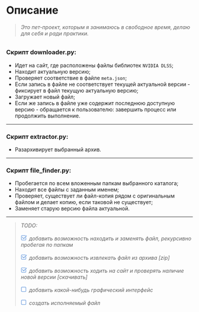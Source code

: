 # Описание

> ###### _Это пет-проект, которым я занимаюсь в свободное время, делаю для себя и ради практики._

### Скрипт __downloader.py__:

- Идет на сайт, где расположены файлы библиотек `NVIDIA DLSS`;
- Находит актуальную версию;
- Проверяет соответствие в файле `meta.json`;
- Если запись в файле не соответствует текущей актуальной версии - фиксирует в файл текущую актуальную версию;
- Загружает новый файл;
- Если же запись в файле уже содержит последнюю доступную версию - обращается к пользователю: завершить процесс или
  продолжить выполнение.

---

### Скрипт __extractor.py__:

- Разархивирует выбранный архив.

---

### Скрипт __file_finder.py__:

- Пробегается по всем вложенным папкам выбранного каталога;
- Находит все файлы с заданным именем;
- Проверяет, существует ли файл-копия рядом с оригинальным файлом и делает копию, если таковой не существует;
- Заменяет старую версию файла актуальной.

---

> _TODO:_
>
> ![checked](assets/checked.png) _добавить возможность находить и заменять файл, рекурсивно пробегая по папкам_
>
> ![checked](assets/checked.png) _добавить возможность извлекать файл из архива [zip]_
>
> ![checked](assets/checked.png) _добавить возможность ходить на сайт и проверять наличие новой версии [скачивать]_
>
> ![unchecked](assets/unchecked.png) _добавить какой-нибудь графический интерфейс_
>
> ![unchecked](assets/unchecked.png) _создать исполняемый файл_